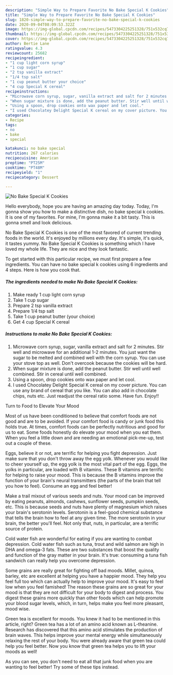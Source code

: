 ```yaml
---
description: "Simple Way to Prepare Favorite No Bake Special K Cookies"
title: "Simple Way to Prepare Favorite No Bake Special K Cookies"
slug: 1820-simple-way-to-prepare-favorite-no-bake-special-k-cookies
date: 2020-09-04T08:09:53.322Z
image: https://img-global.cpcdn.com/recipes/5473304225251328/751x532cq70/no-bake-special-k-cookies-recipe-main-photo.jpg
thumbnail: https://img-global.cpcdn.com/recipes/5473304225251328/751x532cq70/no-bake-special-k-cookies-recipe-main-photo.jpg
cover: https://img-global.cpcdn.com/recipes/5473304225251328/751x532cq70/no-bake-special-k-cookies-recipe-main-photo.jpg
author: Bertie Lane
ratingvalue: 4.3
reviewcount: 25682
recipeingredient:
- "1 cup light corn syrup"
- "1 cup sugar"
- "2 tsp vanilla extract"
- "1/4 tsp salt"
- "1 cup peanut butter your choice"
- "4 cup Special K cereal"
recipeinstructions:
- "Microwave corn syrup, sugar, vanilla extract and salt for 2 minutes. Stir well and microwave for an additional 1-2 minutes. You just want the sugar to be melted and combined well with the corn syrup. You can use your stove top as well. Don&#39;t overcook because the cookies will be hard."
- "When sugar mixture is done, add the peanut butter. Stir well until well combined. Stir in cereal until well combined."
- "Using a spoon, drop cookies onto wax paper and let cool."
- "I used Chocolatey Delight Special K cereal on my cover picture. You can use any brand of cereal that you like. You can also add in chocolate chips, nuts etc. Just readjust the cereal ratio some. Have fun. Enjoy!!"
categories:
- Recipe
tags:
- no
- bake
- special

katakunci: no bake special 
nutrition: 267 calories
recipecuisine: American
preptime: "PT25M"
cooktime: "PT48M"
recipeyield: "1"
recipecategory: Dessert

---
```



![No Bake Special K Cookies](https://img-global.cpcdn.com/recipes/5473304225251328/751x532cq70/no-bake-special-k-cookies-recipe-main-photo.jpg)

Hello everybody, hope you are having an amazing day today. Today, I'm gonna show you how to make a distinctive dish, no bake special k cookies. It is one of my favorites. For mine, I'm gonna make it a bit tasty. This is gonna smell and look delicious.

No Bake Special K Cookies is one of the most favored of current trending foods in the world. It's enjoyed by millions every day. It's simple, it's quick, it tastes yummy. No Bake Special K Cookies is something which I have loved my whole life. They are nice and they look fantastic.




To get started with this particular recipe, we must first prepare a few ingredients. You can have no bake special k cookies using 6 ingredients and 4 steps. Here is how you cook that.

<!--inarticleads1-->

##### The ingredients needed to make No Bake Special K Cookies:

1. Make ready 1 cup light corn syrup
1. Take 1 cup sugar
1. Prepare 2 tsp vanilla extract
1. Prepare 1/4 tsp salt
1. Take 1 cup peanut butter (your choice)
1. Get 4 cup Special K cereal




<!--inarticleads2-->

##### Instructions to make No Bake Special K Cookies:

1. Microwave corn syrup, sugar, vanilla extract and salt for 2 minutes. Stir well and microwave for an additional 1-2 minutes. You just want the sugar to be melted and combined well with the corn syrup. You can use your stove top as well. Don&#39;t overcook because the cookies will be hard.
1. When sugar mixture is done, add the peanut butter. Stir well until well combined. Stir in cereal until well combined.
1. Using a spoon, drop cookies onto wax paper and let cool.
1. I used Chocolatey Delight Special K cereal on my cover picture. You can use any brand of cereal that you like. You can also add in chocolate chips, nuts etc. Just readjust the cereal ratio some. Have fun. Enjoy!!




Turn to Food to Elevate Your Mood


Most of us have been conditioned to believe that comfort foods are not good and are to be avoided. If your comfort food is candy or junk food this holds true. At times, comfort foods can be perfectly nutritious and good for us to eat. Some foods honestly do elevate your mood when you eat them. When you feel a little down and are needing an emotional pick-me-up, test out a couple of these.

Eggs, believe it or not, are terrific for helping you fight depression. Just make sure that you don't throw away the egg yolk. Whenever you would like to cheer yourself up, the egg yolk is the most vital part of the egg. Eggs, the yolks in particular, are loaded with B vitamins. These B vitamins are terrific for helping to raise your mood. This is because the B vitamins improve the function of your brain's neural transmitters (the parts of the brain that tell you how to feel). Consume an egg and feel better!

Make a trail mixout of various seeds and nuts. Your mood can be improved by eating peanuts, almonds, cashews, sunflower seeds, pumpkin seeds, etc. This is because seeds and nuts have plenty of magnesium which raises your brain's serotonin levels. Serotonin is a feel-good chemical substance that tells the brain how to feel at any given time. The more serotonin in your brain, the better you'll feel. Not only that, nuts, in particular, are a terrific source of protein.

Cold water fish are wonderful for eating if you are wanting to combat depression. Cold water fish such as tuna, trout and wild salmon are high in DHA and omega-3 fats. These are two substances that boost the quality and function of the gray matter in your brain. It's true: consuming a tuna fish sandwich can really help you overcome depression. 

Some grains are really great for fighting off bad moods. Millet, quinoa, barley, etc are excellent at helping you have a happier mood. They help you feel full too which can actually help to improve your mood. It's easy to feel low when you feel famished! The reason these grains are so great for your mood is that they are not difficult for your body to digest and process. You digest these grains more quickly than other foods which can help promote your blood sugar levels, which, in turn, helps make you feel more pleasant, mood wise.

Green tea is excellent for moods. You knew it had to be mentioned in this article, right? Green tea has a lot of an amino acid known as L-theanine. Research has discovered that this amino acid stimulates the production of brain waves. This helps improve your mental energy while simultaneously relaxing the rest of your body. You were already aware that green tea could help you feel better. Now you know that green tea helps you to lift your moods as well!

As you can see, you don't need to eat all that junk food when you are wanting to feel better! Try  some  of  these  tips  instead.

